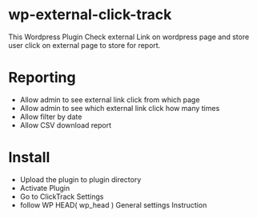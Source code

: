 # wp-external-click-track

This Wordpress Plugin Check external Link on wordpress page and store user click on external page to store for report.

# Reporting 
- Allow admin to see external link click from which page
- Allow admin to see which external link click how many times
- Allow filter by date
- Allow CSV download report

# Install 
- Upload the plugin to plugin directory
- Activate Plugin
- Go to ClickTrack Settings
- follow WP HEAD( wp_head ) General settings Instruction 
